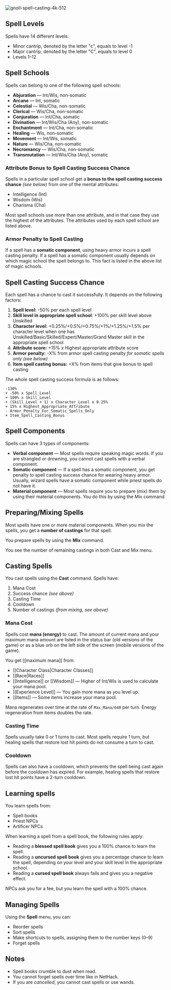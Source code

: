 ![gnoll-spell-casting-4k-512](https://github.com/hyvanmielenpelit/GnollHack/assets/16661034/7d1cdcde-d5b0-484f-9047-9e2fc1bfa3d9)

## Spell Levels

Spells have 14 different levels:
- Minor cantrip, denoted by the letter "c", equals to level -1
- Major cantrip, denoted by the letter "C", equals to level 0
- Levels 1–12

## Spell Schools

Spells can belong to one of the following spell schools:

- **Abjuration** — Int/Wis, non-somatic
- **Arcane** — Int, somatic
- **Celestial** — Wis/Cha, non-somatic
- **Clerical** — Wis/Cha, non-somatic
- **Conjuration** — Int/Cha, somatic
- **Divination** — Int/Wis/Cha (Any), non-somatic
- **Enchantment** — Int/Cha, non-somatic
- **Healing** — Wis, non-somatic
- **Movement** — Int/Wis, somatic
- **Nature** — Wis/Cha, non-somatic
- **Necromancy** — Wis/Cha, non-somatic
- **Transmutation** — Int/Wis/Cha (Any), somatic

### Attribute Bonus to Spell Casting Success Chance

Spells in a particular spell school get a **bonus to the spell casting success chance** *(see below)* from one of the mental attributes:
- Intelligence (Int)
- Wisdom (Wis)
- Charisma (Cha)

Most spell schools use more than one attribute, and in that case they use the highest of the attributes. The attributes used by each spell school are listed above.

### Armor Penalty to Spell Casting

If a spell has a **somatic component**, using heavy armor incurs a spell casting penalty. If a spell has a somatic component usually depends on which magic school the spell belongs to. This fact is listed in the above list of magic schools.

## Spell Casting Success Chance

Each spell has a chance to cast it successfully. It depends on the following factors:
1. **Spell level:** -50% per each spell level
2. **Skill level in appropriate spell school**: +100% per skill level above Unskilled
3. **Character level:** +0.25%/+0.5%/+0.75%/+1%/+1.25%/+1.5% per character level when one has Unskilled/Basic/Skilled/Expert/Master/Grand Master skill in the appropriate spell school
4. **Attribute score:** +15% x Highest appropriate attribute score
5. **Armor penalty:** -X% from armor spell casting penalty *for somatic spells only (see below)*
6. **Item spell casting bonus:** +X% from items that give bonus to spell casting

The whole spell casting success formula is as follows:

```
-130%
+ -50% x Spell_Level
+ 100% x Skill_Level
+ (Skill_Level + 1) x Character_Level x 0.25%
+ 15% x Highest_Appropriate_Attribute
- Armor_Penalty_For_Somatic_Spells_Only
+ Item_Spell_Casting_Bonus
```

## Spell Components

Spells can have 3 types of components:
- **Verbal component** — Most spells require speaking magic words. If you are strangled or drowning, you cannot cast spells with a verbal component.
- **Somatic component** — If a spell has a somatic component, you get penalty to spell casting success chance for wearing heavy armor. Usually, wizard spells have a somatic component while priest spells do not have it.
- **Material component**  — Most spells require you to prepare (mix) them by using their material components. You do this by using the Mix command.

## Preparing/Mixing Spells

Most spells have one or more material components. When you mix the spells, you get a **number of castings** for that spell.

You prepare spells by using the **Mix** command.

You see the number of remaining castings in both Cast and Mix menu.

## Casting Spells

You cast spells using the **Cast** command. Spells have:
1. Mana Cost
2. Success chance *(see above)*
3. Casting Time
4. Cooldown
5. Number of castings *(from mixing, see above)*

### Mana Cost

Spells cost **mana (energy)** to cast. The amount of current mana and your maximum mana amount are listed in the status bar (old versions of the game) or as a blue orb on the left side of the screen (mobile versions of the game).

You get [[maximum mana]] from:
- [[Character Class|Character Classes]]
- [[Race|Races]]
- [[Intelligence]] or [[Wisdom]] — Higher of Int/Wis is used to calculate your mana pool.
- [[Experience Level]] — You gain more mana as you level up.
- [[Items]] — Some items increase your mana pool.

Mana regenerates over time at the rate of `Max_Mana/640` per turn. Energy regeneration from items doubles the rate.

### Casting Time

Spells usually take 0 or 1 turns to cast. Most spells require 1 turn, but healing spells that restore lost hit points do not consume a turn to cast.

### Cooldown

Spells can also have a cooldown, which prevents the spell being cast again before the cooldown has expired. For example, healing spells that restore lost hit points have a 2-turn cooldown.

## Learning spells

You learn spells from:
- Spell books
- Priest NPCs
- Artificer NPCs

When learning a spell from a spell book, the following rules apply:
- Reading a **blessed spell book** gives you a 100% chance to learn the spell.
- Reading a **uncursed spell book** gives you a percentage chance to learn the spell, depending on your level and your skill level in the appropriate school.
- Reading a **cursed spell book** always fails and gives you a negative effect.

NPCs ask you for a fee, but you learn the spell with a 100% chance.

## Managing Spells

Using the **Spell** menu, you can:
- Reorder spells
- Sort spells
- Make shortcuts to spells, assigning them to the number keys (0–9)
- Forget spells

## Notes

- Spell books crumble to dust when read.
- You cannot forget spells over time like in NetHack.
- If you are *cancelled*, you cannot cast spells or use wands.